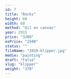 ```yaml
---
id: 7
title: "Rocks"
height: 60
width: 60
method: "Oil on canvas"
year: 2015
price: "3200"
exPrice: "2500"
status: ""
fileName: "2010-klipper.jpg"
medie: "painting"
draft: "False"
slug: "klipper"
weight: "370"
---
```

